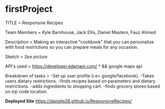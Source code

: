 # firstProject

TITLE = Responsive Recipes 

Team Members = Kyle Barnhouse, Jack Ellis, Daniel Masters, Fauz Ahmed 

Description = Making an interactive "cookbook" that you can personalize with food restrictions so you can prepare meals for any occasion. 

Sketch = *See picture*


API's used = https://developer.edamam.com/ *   && google maps api

Breakdown of tasks = 
-Set up user profile (i.e= google/facebook).
-Takes users dietary restrictions.
-finds recipes based on parameters and dietary restrictions.
-adds ingredients to shopping cart.
-finds grocery stores based on zip code location.

**Deployed Site**
https://danielp28.github.io/ResponsiveRecipes/ 
